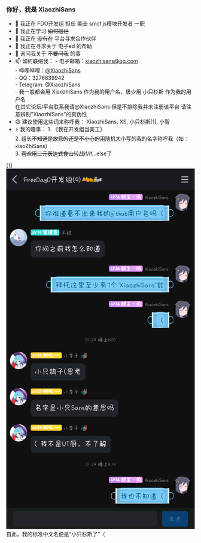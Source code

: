 ### 你好，我是 XiaozhiSans
+ 🔭 我正在 FDO开发组 担任 ~~美工~~ smcf.js模块开发者 一职
+ 🌱 我正在学习 ~~如何摆烂~~
+ 👯 我正在 ~~没有在~~ 平台寻求合作伙伴
+ 🤔 我正在寻求关于 电子ed 的帮助
+ 💬 询问我关于 ~~不要问我~~ 的事
+ 📫 如何联络我： - 电子邮箱：[xiaozhisans@qq.com](mailto://xiaozhisans@qq.com)  
 				- 哔哩哔哩：[@XiaozhiSans](https://space.bilibili.com/1988506301)  
  				- QQ：3276839942  
  				- Telegram: @XiaozhiSans  
  				- 我一般都会用 XiaozhiSans 作为我的用户名，极少用 小只杉斯 作为我的用户名  
 				  在其它论坛/平台联系我请@XiaozhiSans 但是不排除我并未注册该平台 请注意辨别"XiaozhiSans"的真伪性  
+ 😄 建议使用这些词来称呼我： XiaozhiSans, XS, 小只杉斯[1], 小智
+ ⚡ 我的趣事： 1. 《我在开发组当美工》  
 				2. 组长~~不知道是故意的还是不小心的~~用随机大小写的我的名字称呼我（如：xiaoZhiSans）  
  				3. ~~喜欢用三元表达式食山~~转战if/if...else了  
  
[1] ![注释1](img/Image_1711975812823.png)  
	自此，我的标准中文名便是“小只杉斯了”（  
  
